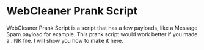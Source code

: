# WebCleaner Prank Script

WebCleaner Prank Script is a script that has a few payloads, like a Message Spam payload for example. This prank script would work better if you made a .INK file. I will show you how to make it here.

